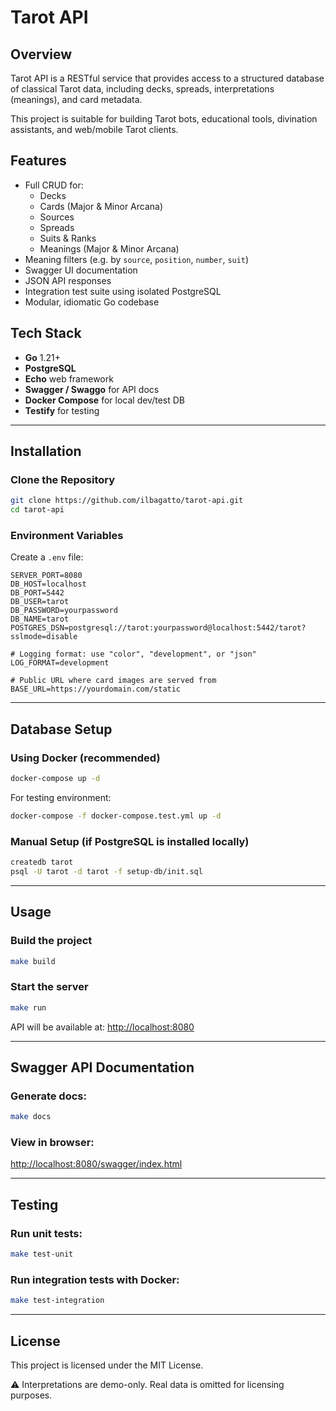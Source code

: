 # Tarot API

## Overview
Tarot API is a RESTful service that provides access to a structured database of classical Tarot data, including decks, spreads, interpretations (meanings), and card metadata.

This project is suitable for building Tarot bots, educational tools, divination assistants, and web/mobile Tarot clients.

## Features

- Full CRUD for:
  - Decks
  - Cards (Major & Minor Arcana)
  - Sources
  - Spreads
  - Suits & Ranks
  - Meanings (Major & Minor Arcana)
- Meaning filters (e.g. by `source`, `position`, `number`, `suit`)
- Swagger UI documentation
- JSON API responses
- Integration test suite using isolated PostgreSQL
- Modular, idiomatic Go codebase

## Tech Stack

- **Go** 1.21+
- **PostgreSQL**
- **Echo** web framework
- **Swagger / Swaggo** for API docs
- **Docker Compose** for local dev/test DB
- **Testify** for testing

---

## Installation

### Clone the Repository

```sh
git clone https://github.com/ilbagatto/tarot-api.git
cd tarot-api
```

### Environment Variables

Create a `.env` file:

```env
SERVER_PORT=8080
DB_HOST=localhost
DB_PORT=5442
DB_USER=tarot
DB_PASSWORD=yourpassword
DB_NAME=tarot
POSTGRES_DSN=postgresql://tarot:yourpassword@localhost:5442/tarot?sslmode=disable

# Logging format: use "color", "development", or "json"
LOG_FORMAT=development

# Public URL where card images are served from
BASE_URL=https://yourdomain.com/static
```

---

## Database Setup

### Using Docker (recommended)

```sh
docker-compose up -d
```

For testing environment:
```sh
docker-compose -f docker-compose.test.yml up -d
```

### Manual Setup (if PostgreSQL is installed locally)

```sh
createdb tarot
psql -U tarot -d tarot -f setup-db/init.sql
```

---

## Usage

### Build the project

```sh
make build
```

### Start the server

```sh
make run
```

API will be available at: [http://localhost:8080](http://localhost:8080)

---

## Swagger API Documentation

### Generate docs:

```sh
make docs
```

### View in browser:

[http://localhost:8080/swagger/index.html](http://localhost:8080/swagger/index.html)

---

## Testing

### Run unit tests:

```sh
make test-unit
```

### Run integration tests with Docker:

```sh
make test-integration
```

---

## License

This project is licensed under the MIT License.

⚠️ Interpretations are demo-only. Real data is omitted for licensing purposes.
